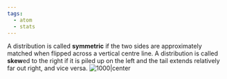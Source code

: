 ```yaml
---
tags:
  - atom
  - stats
---
```

A distribution is called **symmetric** if the two sides are approximately matched when flipped across a vertical centre line.
A distribution is called **skew**ed to the right if it is piled up on the left and the tail extends relatively far out right, and vice versa.
![1000|center](shape.excalidraw)